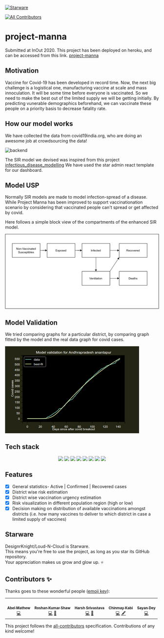 [![Starware](https://img.shields.io/badge/Starware-⭐-black?labelColor=f9b00d)](https://github.com/zepfietje/starware)
<!-- ALL-CONTRIBUTORS-BADGE:START - Do not remove or modify this section -->
[![All Contributors](https://img.shields.io/badge/all_contributors-5-orange.svg?style=flat-square)](#contributors-)
<!-- ALL-CONTRIBUTORS-BADGE:END -->

# project-manna
Submitted at InOut 2020. This project has been deployed on heroku, and can be accessed from this link. [project-manna](https://project-manna.herokuapp.com/)

## Motivation
Vaccine for Covid-19 has been developed in record time. Now, the next big challenge is a logistical one, manufacturing vaccine at scale and mass innoculation. It will be some time before everyone is vaccinated. So we need to make the best out of the limited supply we will be getting initially. By predicting vunerable demographics beforehand, we can vaccinate these people on a priority basis to decrease fatality rate.

## How our model works
We have collected the data from covid19india.org, who are doing an awesome job at crowdsourcing the data!

![backend](https://cdn.discordapp.com/attachments/772028017047764996/790485882834518056/Inout.png)

The SIR model we devised was inspired from this project [infectious_disease_modelling](https://github.com/henrifroese/infectious_disease_modelling)
We have used the star admin react template for our dashboard.

## Model USP
Normally SIR models are made to model infection-spread of a disease. While Project Manna has been improved to support vaccinationation scenario by considering that vaccinated people can't spread or get affected by covid.

Here follows a simple block view of the compartments of the enhanced SIR model.

![Model](images/model.png)

## Model Validation
We tried comparing graphs for a particular district, by comparing graph fitted by the model and the real data graph for covid cases.

![Case Comparison Graph](images/Screenshot1.png)

## Tech stack
<p align = "center">
  <img src="https://img.shields.io/badge/Python%20-%23FF9900.svg?&style=for-the-badge&logo=python&logoColor=white"/> 
  <img src="https://img.shields.io/badge/html5%20-%23E34F26.svg?&style=for-the-badge&logo=html5&logoColor=white"/>
  <img src="https://img.shields.io/badge/css3%20-%231572B6.svg?&style=for-the-badge&logo=css3&logoColor=white"/>
  <img src="https://img.shields.io/badge/python%20-%2314354C.svg?&style=for-the-badge&logo=python&logoColor=white"/>
  <img src="https://img.shields.io/badge/javascript%20-%23323330.svg?&style=for-the-badge&logo=javascript&logoColor=%23F7DF1E"/>
  <img src="https://img.shields.io/badge/react%20-%2320232a.svg?&style=for-the-badge&logo=react&logoColor=%2361DAFB"/>
  <img src="https://img.shields.io/badge/flask%20-%23092E20.svg?&style=for-the-badge&logo=flask&logoColor=white"/>
  <img src="https://img.shields.io/badge/heroku%20-%23430098.svg?&style=for-the-badge&logo=heroku&logoColor=white"/>
</p>

## Features
- [x] General statistics- Active | Confirmed | Recovered cases
- [x] District wise risk estimation
- [x] District wise vaccination urgency estimation
- [x] Risk visualization in different population region (high or low)
- [x] Decision making on distribution of available vaccinations amongst districts (i.e. how many vaccines to deliver to which district in case a limited supply of vaccines)

## Starware

DesignrKnight/Loud-N-Cloud is Starware.  
This means you're free to use the project, as long as you star its GitHub repository.  
Your appreciation makes us grow and glow up. ⭐

## Contributors ✨

Thanks goes to these wonderful people ([emoji key](https://allcontributors.org/docs/en/emoji-key)):

<!-- ALL-CONTRIBUTORS-LIST:START - Do not remove or modify this section -->
<!-- prettier-ignore-start -->
<!-- markdownlint-disable -->
<table>
  <tr>
    <td align="center"><a href="https://github.com/DesignrKnight"><img src="https://avatars0.githubusercontent.com/u/27865704?v=4" width="100px;" alt=""/><br /><sub><b>Abel Mathew</b></sub></a><br /><a href="https://github.com/DesignrKnight/Loud-N-Cloud/commits?author=DesignrKnight" title="Code">💻</a></td>
    <td align="center"><a href="https://github.com/roshankshaw"><img src="https://avatars0.githubusercontent.com/u/31109201?v=4" width="100px;" alt=""/><br /><sub><b>Roshan Kumar Shaw</b></sub></a><br /><a href="https://github.com/DesignrKnight/Loud-N-Cloud/commits?author=roshankshaw" title="Code">💻</a> <a href="#design-roshankshaw" title="Design">🎨</a></td>
    <td align="center"><a href="http://harshsri2208.github.io"><img src="https://avatars2.githubusercontent.com/u/37096649?v=4" width="100px;" alt=""/><br /><sub><b>Harsh Srivastava</b></sub></a><br /><a href="https://github.com/DesignrKnight/Loud-N-Cloud/commits?author=harshsri2208" title="Code">💻</a> <a href="#design-harshsri2208" title="Design">🎨</a></td>
    <td align="center"><a href="https://github.com/Chinmay-KB"><img src="https://avatars0.githubusercontent.com/u/13520364?v=4" width="100px;" alt=""/><br /><sub><b>Chinmay Kabi</b></sub></a><br /><a href="https://github.com/DesignrKnight/Loud-N-Cloud/commits?author=Chinmay-KB" title="Code">💻</a> <a href="#content-Chinmay-KB" title="Content">🖋</a></td>
    <td align="center"><a href="https://sayan1999.github.io/"><img src="https://avatars0.githubusercontent.com/u/42580224?v=4" width="100px;" alt=""/><br /><sub><b>Sayan Dey</b></sub></a><br /><a href="https://github.com/DesignrKnight/Loud-N-Cloud/commits?author=sayan1999" title="Code">💻</a></td>
  </tr>
</table>

<!-- markdownlint-enable -->
<!-- prettier-ignore-end -->
<!-- ALL-CONTRIBUTORS-LIST:END -->

This project follows the [all-contributors](https://github.com/all-contributors/all-contributors) specification. Contributions of any kind welcome!
